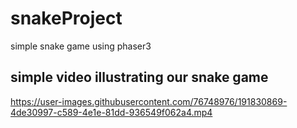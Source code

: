 # snakeProject
 simple snake game using phaser3

## simple video illustrating our snake game

https://user-images.githubusercontent.com/76748976/191830869-4de30997-c589-4e1e-81dd-936549f062a4.mp4

